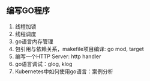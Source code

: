 ## 编写GO程序
1. 线程加锁
2. 线程调度
3. go语言内存管理
4. 包引用与依赖关系，makefile项目编译: go mod, target
5. 编写一个HTTP Server: http handler
6. go语言调试：glog, klog
7. Kubernetes中如何使用go语言：案例分析